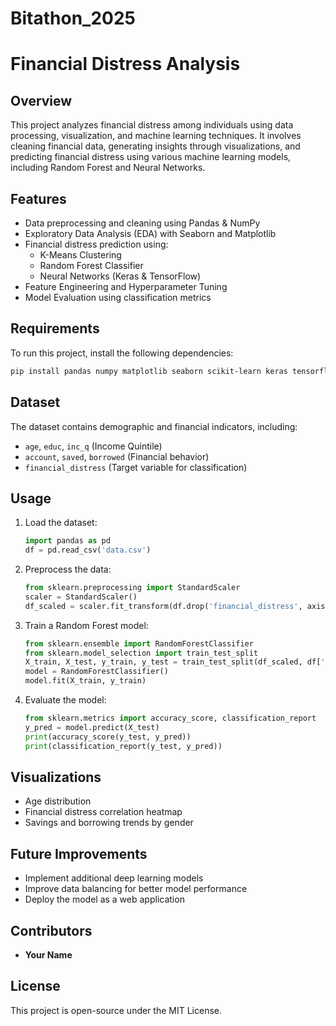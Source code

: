 # Bitathon_2025
# Financial Distress Analysis

## Overview
This project analyzes financial distress among individuals using data processing, visualization, and machine learning techniques. It involves cleaning financial data, generating insights through visualizations, and predicting financial distress using various machine learning models, including Random Forest and Neural Networks.

## Features
- Data preprocessing and cleaning using Pandas & NumPy
- Exploratory Data Analysis (EDA) with Seaborn and Matplotlib
- Financial distress prediction using:
  - K-Means Clustering
  - Random Forest Classifier
  - Neural Networks (Keras & TensorFlow)
- Feature Engineering and Hyperparameter Tuning
- Model Evaluation using classification metrics

## Requirements
To run this project, install the following dependencies:
```bash
pip install pandas numpy matplotlib seaborn scikit-learn keras tensorflow
```

## Dataset
The dataset contains demographic and financial indicators, including:
- `age`, `educ`, `inc_q` (Income Quintile)
- `account`, `saved`, `borrowed` (Financial behavior)
- `financial_distress` (Target variable for classification)

## Usage
1. Load the dataset:
   ```python
   import pandas as pd
   df = pd.read_csv('data.csv')
   ```
2. Preprocess the data:
   ```python
   from sklearn.preprocessing import StandardScaler
   scaler = StandardScaler()
   df_scaled = scaler.fit_transform(df.drop('financial_distress', axis=1))
   ```
3. Train a Random Forest model:
   ```python
   from sklearn.ensemble import RandomForestClassifier
   from sklearn.model_selection import train_test_split
   X_train, X_test, y_train, y_test = train_test_split(df_scaled, df['financial_distress'], test_size=0.2, random_state=42)
   model = RandomForestClassifier()
   model.fit(X_train, y_train)
   ```
4. Evaluate the model:
   ```python
   from sklearn.metrics import accuracy_score, classification_report
   y_pred = model.predict(X_test)
   print(accuracy_score(y_test, y_pred))
   print(classification_report(y_test, y_pred))
   ```

## Visualizations
- Age distribution
- Financial distress correlation heatmap
- Savings and borrowing trends by gender

## Future Improvements
- Implement additional deep learning models
- Improve data balancing for better model performance
- Deploy the model as a web application

## Contributors
- **Your Name**

## License
This project is open-source under the MIT License.

